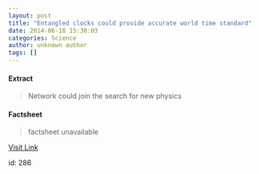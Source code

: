 ```yaml
---
layout: post
title: "Entangled clocks could provide accurate world time standard"
date: 2014-06-18 15:30:03
categories: Science
author: unknown author
tags: []
---
```



#### Extract
>Network could join the search for new physics

#### Factsheet
>factsheet unavailable

[Visit Link](http://feedproxy.google.com/~r/PhysicsWorld/~3/k-wJyA_5DwM/entangled-clocks-could-provide-accurate-world-time-standard)

id:     286
